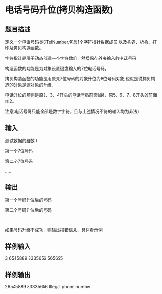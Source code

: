  # 电话号码升位(拷贝构造函数)
 ## 题目描述
 定义一个电话号码类CTelNumber,包含1个字符指针数据成员,以及构造、析构、打印及拷贝构造函数。
 
 字符指针是用于动态创建一个字符数组，然后保存外来输入的电话号码
 
 构造函数的功能是为对象设置键盘输入的7位电话号码，
 
 拷贝构造函数的功能是用原来7位号码的对象升位为8位号码对象,也就是说拷贝构造的对象是源对象的升级.
 
 电话升位的规则是原2、3、4开头的电话号码前面加8，原5、6、7、8开头的前面加2。
 
 注意:电话号码只能全部是数字字符，且与上述情况不符的输入均为非法)
 
 ## 输入
 测试数据的组数 t
 
 第一个7位号码
 
 第二个7位号码
 
 ......
 
 ## 输出
 第一个号码升位后的号码
 
 第二个号码升位后的号码
 
 ......
 
 如果号码升级不成功，则输出报错信息，具体看示例
 
 ## 样例输入
 3
 6545889
 3335656
 565655
 ## 样例输出
 26545889
 83335656
 Illegal phone number
 
